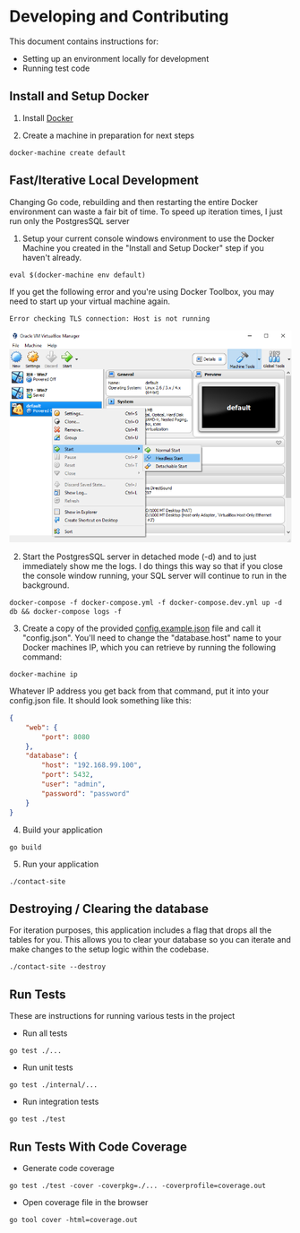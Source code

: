 # Developing and Contributing

This document contains instructions for:
- Setting up an environment locally for development
- Running test code

## Install and Setup Docker

1) Install [Docker](https://docs.docker.com/desktop/)

2) Create a machine in preparation for next steps
```
docker-machine create default
```

## Fast/Iterative Local Development

Changing Go code, rebuilding and then restarting the entire Docker environment can waste a fair bit of time. To speed up iteration times, I just run only the PostgresSQL server 

1) Setup your current console windows environment to use the Docker Machine you created in the "Install and Setup Docker" step if you haven't already.
```
eval $(docker-machine env default)
```

If you get the following error and you're using Docker Toolbox, you may need to start up your virtual machine again.
```
Error checking TLS connection: Host is not running
```
![A screenshot of VirtualBox, with a virtual machine right-clicked and hovering over the "Headless Start" menu option](images/vbox-start-virtual-machine.png)

2) Start the PostgresSQL server in detached mode (-d) and to just immediately show me the logs. I do things this way so that if you close the console window running, your SQL server will continue to run in the background.
```
docker-compose -f docker-compose.yml -f docker-compose.dev.yml up -d db && docker-compose logs -f
```

3) Create a copy of the provided [config.example.json](/config.example.json) file and call it "config.json". You'll need to change the "database.host" name to your Docker machines IP, which you can retrieve by running the following command:
```
docker-machine ip
```

Whatever IP address you get back from that command, put it into your config.json file. It should look something like this:
```json
{
	"web": {
		"port": 8080
	},
	"database": {
		"host": "192.168.99.100",
		"port": 5432,
		"user": "admin",
		"password": "password"
	}
}
```

4) Build your application
```
go build
```

5) Run your application
```
./contact-site
```

## Destroying / Clearing the database

For iteration purposes, this application includes a flag that drops all the tables for you. This allows you to clear your database so you can iterate and make changes to the setup logic within the codebase.

```
./contact-site --destroy
```

## Run Tests

These are instructions for running various tests in the project

* Run all tests
```
go test ./...
```

* Run unit tests
```
go test ./internal/...
```

* Run integration tests
```
go test ./test
```

## Run Tests With Code Coverage

* Generate code coverage
```
go test ./test -cover -coverpkg=./... -coverprofile=coverage.out
```

* Open coverage file in the browser
```
go tool cover -html=coverage.out
```
